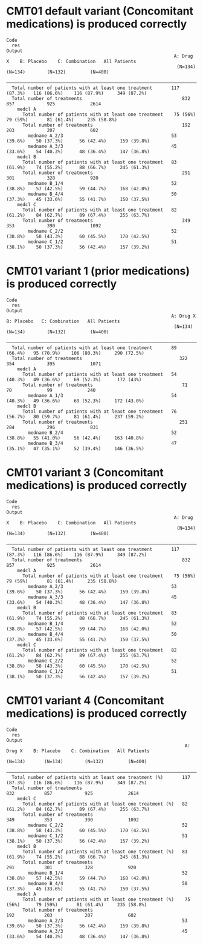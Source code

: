 # CMT01 default variant (Concomitant medications) is produced correctly

    Code
      res
    Output
                                                                  A: Drug X    B: Placebo    C: Combination   All Patients
                                                                   (N=134)       (N=134)        (N=132)         (N=400)   
      ————————————————————————————————————————————————————————————————————————————————————————————————————————————————————
      Total number of patients with at least one treatment       117 (87.3%)   116 (86.6%)    116 (87.9%)     349 (87.2%) 
      Total number of treatments                                     832           857            925             2614    
        medcl A                                                                                                           
          Total number of patients with at least one treatment    75 (56%)      79 (59%)       81 (61.4%)     235 (58.8%) 
          Total number of treatments                                 192           203            207             602     
            medname A_2/3                                        53 (39.6%)    50 (37.3%)      56 (42.4%)     159 (39.8%) 
            medname A_3/3                                        45 (33.6%)    54 (40.3%)      48 (36.4%)     147 (36.8%) 
        medcl B                                                                                                           
          Total number of patients with at least one treatment   83 (61.9%)    74 (55.2%)      88 (66.7%)     245 (61.3%) 
          Total number of treatments                                 291           301            328             920     
            medname B_1/4                                        52 (38.8%)    57 (42.5%)      59 (44.7%)     168 (42.0%) 
            medname B_4/4                                        50 (37.3%)    45 (33.6%)      55 (41.7%)     150 (37.5%) 
        medcl C                                                                                                           
          Total number of patients with at least one treatment   82 (61.2%)    84 (62.7%)      89 (67.4%)     255 (63.7%) 
          Total number of treatments                                 349           353            390             1092    
            medname C_2/2                                        52 (38.8%)    58 (43.3%)      60 (45.5%)     170 (42.5%) 
            medname C_1/2                                        51 (38.1%)    50 (37.3%)      56 (42.4%)     157 (39.2%) 

# CMT01 variant 1 (prior medications) is produced correctly

    Code
      res
    Output
                                                                 A: Drug X    B: Placebo   C: Combination   All Patients
                                                                  (N=134)      (N=134)        (N=132)         (N=400)   
      ——————————————————————————————————————————————————————————————————————————————————————————————————————————————————
      Total number of patients with at least one treatment       89 (66.4%)   95 (70.9%)    106 (80.3%)     290 (72.5%) 
      Total number of treatments                                    322          354            395             1071    
        medcl A                                                                                                         
          Total number of patients with at least one treatment   54 (40.3%)   49 (36.6%)     69 (52.3%)      172 (43%)  
          Total number of treatments                                 71           70             99             240     
            medname A_1/3                                        54 (40.3%)   49 (36.6%)     69 (52.3%)     172 (43.0%) 
        medcl B                                                                                                         
          Total number of patients with at least one treatment   76 (56.7%)   80 (59.7%)     81 (61.4%)     237 (59.2%) 
          Total number of treatments                                251          284            296             831     
            medname B_2/4                                        52 (38.8%)   55 (41.0%)     56 (42.4%)     163 (40.8%) 
            medname B_3/4                                        47 (35.1%)   47 (35.1%)     52 (39.4%)     146 (36.5%) 

# CMT01 variant 3 (Concomitant medications) is produced correctly

    Code
      res
    Output
                                                                  A: Drug X    B: Placebo    C: Combination   All Patients
                                                                   (N=134)       (N=134)        (N=132)         (N=400)   
      ————————————————————————————————————————————————————————————————————————————————————————————————————————————————————
      Total number of patients with at least one treatment       117 (87.3%)   116 (86.6%)    116 (87.9%)     349 (87.2%) 
      Total number of treatments                                     832           857            925             2614    
        medcl A                                                                                                           
          Total number of patients with at least one treatment    75 (56%)      79 (59%)       81 (61.4%)     235 (58.8%) 
            medname A_2/3                                        53 (39.6%)    50 (37.3%)      56 (42.4%)     159 (39.8%) 
            medname A_3/3                                        45 (33.6%)    54 (40.3%)      48 (36.4%)     147 (36.8%) 
        medcl B                                                                                                           
          Total number of patients with at least one treatment   83 (61.9%)    74 (55.2%)      88 (66.7%)     245 (61.3%) 
            medname B_1/4                                        52 (38.8%)    57 (42.5%)      59 (44.7%)     168 (42.0%) 
            medname B_4/4                                        50 (37.3%)    45 (33.6%)      55 (41.7%)     150 (37.5%) 
        medcl C                                                                                                           
          Total number of patients with at least one treatment   82 (61.2%)    84 (62.7%)      89 (67.4%)     255 (63.7%) 
            medname C_2/2                                        52 (38.8%)    58 (43.3%)      60 (45.5%)     170 (42.5%) 
            medname C_1/2                                        51 (38.1%)    50 (37.3%)      56 (42.4%)     157 (39.2%) 

# CMT01 variant 4 (Concomitant medications) is produced correctly

    Code
      res
    Output
                                                                      A: Drug X    B: Placebo    C: Combination   All Patients
                                                                       (N=134)       (N=134)        (N=132)         (N=400)   
      ————————————————————————————————————————————————————————————————————————————————————————————————————————————————————————
      Total number of patients with at least one treatment (%)       117 (87.3%)   116 (86.6%)    116 (87.9%)     349 (87.2%) 
      Total number of treatments                                         832           857            925             2614    
        medcl C                                                                                                               
          Total number of patients with at least one treatment (%)   82 (61.2%)    84 (62.7%)      89 (67.4%)     255 (63.7%) 
          Total number of treatments                                     349           353            390             1092    
            medname C_2/2                                            52 (38.8%)    58 (43.3%)      60 (45.5%)     170 (42.5%) 
            medname C_1/2                                            51 (38.1%)    50 (37.3%)      56 (42.4%)     157 (39.2%) 
        medcl B                                                                                                               
          Total number of patients with at least one treatment (%)   83 (61.9%)    74 (55.2%)      88 (66.7%)     245 (61.3%) 
          Total number of treatments                                     291           301            328             920     
            medname B_1/4                                            52 (38.8%)    57 (42.5%)      59 (44.7%)     168 (42.0%) 
            medname B_4/4                                            50 (37.3%)    45 (33.6%)      55 (41.7%)     150 (37.5%) 
        medcl A                                                                                                               
          Total number of patients with at least one treatment (%)    75 (56%)      79 (59%)       81 (61.4%)     235 (58.8%) 
          Total number of treatments                                     192           203            207             602     
            medname A_2/3                                            53 (39.6%)    50 (37.3%)      56 (42.4%)     159 (39.8%) 
            medname A_3/3                                            45 (33.6%)    54 (40.3%)      48 (36.4%)     147 (36.8%) 


